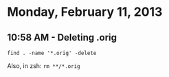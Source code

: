 # Monday, February 11, 2013

## 10:58 AM - Deleting .orig

`find . -name '*.orig' -delete`

Also, in zsh: `rm **/*.orig`
